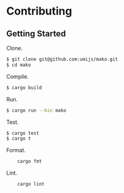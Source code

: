 # Contributing

## Getting Started

Clone.

```bash
$ git clone git@github.com:umijs/mako.git
$ cd mako
```

Compile.

```bash
$ cargo build
```

Run.

```bash
$ cargo run --bin mako
```

Test.

```bash
$ cargo test
$ cargo t
```


Format.

```bash
	cargo fmt
```

Lint.

```bash
	cargo lint
```
